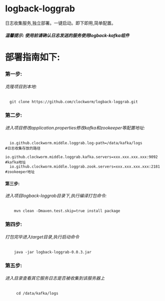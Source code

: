 # logback-loggrab
日志收集服务,独立部署。一键启动。即下即用,简单配置。
##### 温馨提示:  使用前请确认日志发送的服务使用logback-kafka组件

# 部署指南如下:
### 第一步:
###### 克隆项目到本地:
      git clone https://github.com/clockworm/logback-loggrab.git
### 第二步:
######   进入项目修改application.properties修改kafka和zookeeper等配置地址:
      io.github.clockworm.middle.loggrab.log-path=/data/kafka/logs           #日志收集存放的路径
      io.github.clockworm.middle.loggrab.kafka.servers=xxx.xxx.xxx.xxx:9092  #kafka地址
      io.github.clockworm.middle.loggrab.zook.servers=xxx.xxx.xxx.xxx:2181   #zookeeper地址
#### 第三步:
###### 进入项目logback-loggrab目录下,执行编译打包命令:
        mvn clean -Dmaven.test.skip=true install package
### 第四步:
######  打包完毕进入target目录,执行启动命令
        java -jar logback-loggrab-0.0.3.jar
### 第五步:
######   进入目录查看其它服务日志是否被收集到该服务器上
         cd /data/kafka/logs
